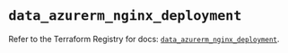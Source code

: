 # `data_azurerm_nginx_deployment`

Refer to the Terraform Registry for docs: [`data_azurerm_nginx_deployment`](https://registry.terraform.io/providers/hashicorp/azurerm/4.6.0/docs/data-sources/nginx_deployment).
